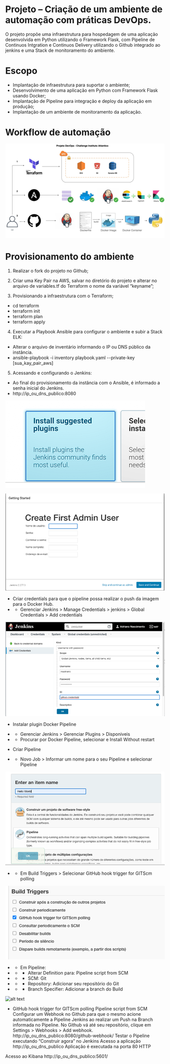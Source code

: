 Projeto – Criação de um ambiente de automação com práticas DevOps.
=================================================================

O projeto propõe uma infraestrutura para hospedagem de uma aplicação desenvolvida em Python utilizando o Framework Flask, com Pipeline de Continuos Intgration e Continuos Delivery utilizando o Github integrado ao jenkins e uma Stack de monitoramento do ambiente.

Escopo
======

* Implantação de infraestrutura para suportar o ambiente;
* Desenvolvimento de uma aplicação em Python com Framework Flask usando Docker;
* Implantação de Pipeline para integração e deploy da aplicação em produção;
* Implantação de um ambiente de monitoramento da aplicação.

Workflow de automação
=====================

![alt text](https://github.com/nsadriano/projeto-instituto/blob/main/projeto_challenge.jpeg?raw=true)

Provisionamento do ambiente
===========================

1. Realizar o fork do projeto no Github;

2. Criar uma Key Pair na AWS, salvar no diretório do projeto e alterar no arquivo de variables.tf do Terraform o nome da variável “keyname”;

3. Provisionando a infraestrutura com o Terraform;
 * cd terraform
 * terraform init
 * terraform plan
 * terraform apply

4. Executar a Playbook Ansible para configurar o ambiente e subir a Stack ELK:
 * Alterar o arquivo de inventário informando o IP ou DNS público da instância. 
 * ansible-playbook -i inventory playbook.yaml --private-key [sua_kay_pair_aws]

5. Acessando e configurando o Jenkins: 
 * Ao final do provisionamento da instância com o Ansible, é informado a senha inicial do Jenkins.
 * http://ip_ou_dns_publico:8080

 ![alt text](https://github.com/nsadriano/projeto-instituto/blob/main/images/jenkins-install-plugins.png?raw=true)

 ![alt text](https://github.com/nsadriano/projeto-instituto/blob/main/images/jenkins-create-user.png?raw=true)

 * Criar credentials para que o pipeline possa realizar o push da imagem para o Docker Hub.
 * * Gerenciar Jenkins > Manage Credentials > jenkins > Global Credentials  > Add credentials

 ![alt text](https://github.com/nsadriano/projeto-instituto/blob/main/images/jenkins-credentials.png?raw=true)

 * Instalar plugin Docker Pipeline
 * * Gerenciar Jenkins > Gerenciar Plugins > Disponiveis 
 * * Procurar por Docker Pipeline, selecionar e Install Without restart
 
 * Criar Pipeline
 * * Novo Job > Informar um nome para o seu Pipeline e selecionar Pipeline

 ![alt text](https://github.com/nsadriano/projeto-instituto/blob/main/images/jenkins-create-job.png?raw=true)

* * Em Build Triggers > Selecionar GitHub hook trigger for GITScm polling

 ![alt text](https://github.com/nsadriano/projeto-instituto/blob/main/images/jenkins-build-trigger.png?raw=true)

* * Em Pipeline:
* * * Alterar Definition para: Pipeline script from SCM
* * * SCM: Git
* * * Repository: Adicionar seu repositório do Git
* * * Branch Specifier: Adicionar a branch do Build

 ![alt text](https://github.com/nsadriano/projeto-instituto/blob/main/images/jenkins-pipeline-config.png.png?raw=true)




 * GitHub hook trigger for GITScm polling
Pipeline script from SCM
Configurar um Webhook no Github para que o mesmo acione automaticamente a Pipeline Jenkins ao realizar um Push na Branch informada no Pipeline. 
No Github vá até seu repositório, clique em Settings > Webhooks > Add webhook.
http://ip_ou_dns_publico:8080/github-webhook/
Testar o Pipeline executando “Construir agora” no Jenkins
Acesso a aplicação
http://ip_ou_dns_publico
Aplicação é executada na porta 80 HTTP


Acesso ao Kibana
http://ip_ou_dns_publico:5601/


